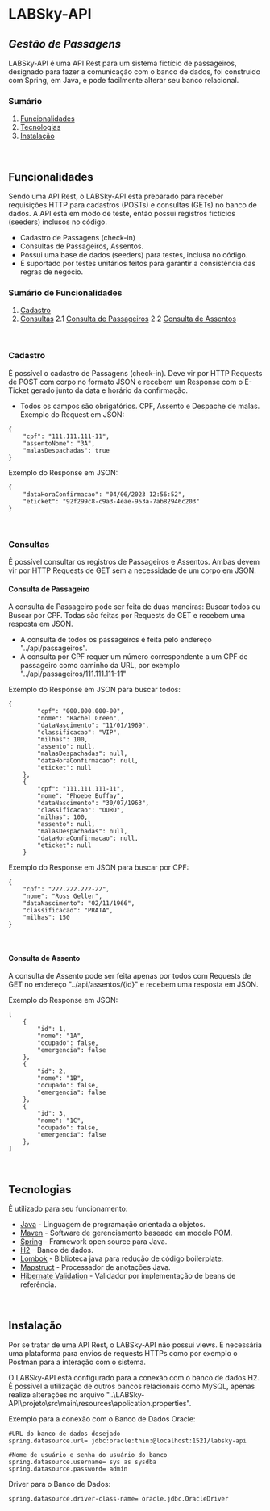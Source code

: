 # LABSky-API
## _Gestão de Passagens_

LABSky-API é uma API Rest para um sistema fictício de passageiros, designado para fazer a comunicação com o banco de dados, foi construido com Spring, em Java, e pode facilmente alterar seu banco relacional.

### Sumário

1. [Funcionalidades](#funcoes)
2. [Tecnologias](#tech)
3. [Instalação](#install)

<br>
<a id="funcoes"></a>

## Funcionalidades

Sendo uma API Rest, o LABSky-API esta preparado para receber requisições HTTP para cadastros (POSTs) e consultas (GETs) no banco de dados.
A API está em modo de teste, então possui registros fictícios (seeders) inclusos no código.

- Cadastro de Passagens (check-in)
- Consultas de Passageiros, Assentos.
- Possui uma base de dados (seeders) para testes, inclusa no código.
- É suportado por testes unitários feitos para garantir a consistência das regras de negócio.

### Sumário de Funcionalidades

1. [Cadastro](#cadastro)
2. [Consultas](#consultas)
2.1 [Consulta de Passageiros](#consultaPassageiro)
2.2 [Consulta de Assentos](#consultaAssento)
<br>
<a  id="cadastro"></a>

### Cadastro
É possível o cadastro de Passagens (check-in). Deve vir por HTTP Requests de POST com corpo no formato JSON e recebem um Response com o E-Ticket gerado junto da data e horário da confirmação.
<br>

- Todos os campos são obrigatórios. CPF, Assento e Despache de malas.
Exemplo do Request em JSON:
```
{
	"cpf": "111.111.111-11",
	"assentoNome": "3A",
	"malasDespachadas": true
}
```
Exemplo do Response em JSON:
```
{
    "dataHoraConfirmacao": "04/06/2023 12:56:52",
    "eticket": "92f299c8-c9a3-4eae-953a-7ab82946c203"
}
```
<br>
<a id="consultas"></a>

### Consultas
É possível consultar os registros de Passageiros e  Assentos. Ambas devem vir por HTTP Requests de GET sem a necessidade de um corpo em JSON.
<br>
<a id="consultaPassageiro"></a>

#### Consulta de Passageiro
A consulta de Passageiro pode ser feita de duas maneiras: Buscar todos ou Buscar por CPF. Todas são feitas por Requests de GET e recebem uma resposta em JSON.

- A consulta de todos os passageiros é feita pelo endereço "../api/passageiros".
- A consulta por CPF requer um número correspondente a um CPF de passageiro como caminho da URL, por exemplo "../api/passageiros/111.111.111-11"


Exemplo do Response em JSON para buscar todos:
```
{
        "cpf": "000.000.000-00",
        "nome": "Rachel Green",
        "dataNascimento": "11/01/1969",
        "classificacao": "VIP",
        "milhas": 100,
        "assento": null,
        "malasDespachadas": null,
        "dataHoraConfirmacao": null,
        "eticket": null
    },
	{
        "cpf": "111.111.111-11",
        "nome": "Phoebe Buffay",
        "dataNascimento": "30/07/1963",
        "classificacao": "OURO",
        "milhas": 100,
        "assento": null,
        "malasDespachadas": null,
        "dataHoraConfirmacao": null,
        "eticket": null
    }
```
Exemplo do Response em JSON para buscar por CPF:
```
{
    "cpf": "222.222.222-22",
    "nome": "Ross Geller",
    "dataNascimento": "02/11/1966",
    "classificacao": "PRATA",
    "milhas": 150
}
```
<br>
<a id="consultaAssento"></a>

#### Consulta de Assento
A consulta de Assento pode ser feita apenas por todos com Requests de GET  no endereço "../api/assentos/{id}" e recebem uma resposta em JSON.

Exemplo do Response em JSON:
```
[
    {
        "id": 1,
        "nome": "1A",
        "ocupado": false,
        "emergencia": false
    },
    {
        "id": 2,
        "nome": "1B",
        "ocupado": false,
        "emergencia": false
    },
    {
        "id": 3,
        "nome": "1C",
        "ocupado": false,
        "emergencia": false
    },
]
```
<br>
<a id="tech"></a>

## Tecnologias

É utilizado para seu funcionamento:
- [Java] - Linguagem de programação orientada a objetos.
- [Maven] - Software de gerenciamento baseado em modelo POM.
- [Spring] - Framework open source para Java.
- [H2] - Banco de dados.
- [Lombok] - Biblioteca java para redução de código boilerplate.
- [Mapstruct] - Processador de anotações Java.
- [Hibernate Validation] - Validador por implementação de beans de referência.
<br>

<a id="install"></a>

## Instalação
Por se tratar de uma API Rest, o LABSky-API não possui views. É necessária uma plataforma para envios de requests HTTPs como por exemplo o Postman para a interação com o sistema.

O LABSky-API está configurado para a conexão com o banco de dados H2. É possível a utilização de outros bancos relacionais como MySQL, apenas realize alterações no arquivo "..\LABSky-API\projeto\src\main\resources\application.properties".

Exemplo para a conexão com o Banco de Dados Oracle:
```
#URL do banco de dados desejado
spring.datasource.url= jdbc:oracle:thin:@localhost:1521/labsky-api

#Nome de usuário e senha do usuário do banco
spring.datasource.username= sys as sysdba
spring.datasource.password= admin
```

Driver para o Banco de Dados:
```
spring.datasource.driver-class-name= oracle.jdbc.OracleDriver
```
<br>

[Java]: <https://www.java.com/>
[Maven]: <https://maven.apache.org/>
[Spring]: <https://spring.io/>
[H2]: <https://www.h2database.com/html/main.html>
[Lombok]: <https://projectlombok.org/>
[Mapstruct]: <https://mapstruct.org/>
[Hibernate Validation]: <https://hibernate.org/validator/>
